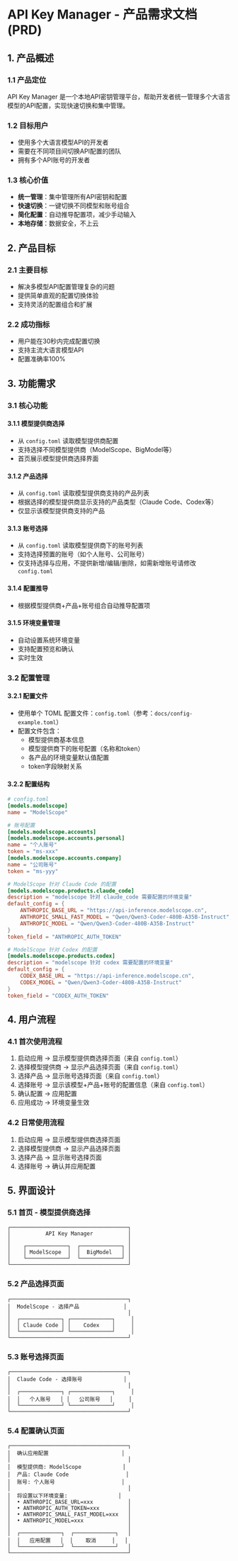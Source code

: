 # API Key Manager - 产品需求文档 (PRD)

## 1. 产品概述

### 1.1 产品定位
API Key Manager 是一个本地API密钥管理平台，帮助开发者统一管理多个大语言模型的API配置，实现快速切换和集中管理。

### 1.2 目标用户
- 使用多个大语言模型API的开发者
- 需要在不同项目间切换API配置的团队
- 拥有多个API账号的开发者

### 1.3 核心价值
- **统一管理**：集中管理所有API密钥和配置
- **快速切换**：一键切换不同模型和账号组合
- **简化配置**：自动推导配置项，减少手动输入
- **本地存储**：数据安全，不上云

## 2. 产品目标

### 2.1 主要目标
- 解决多模型API配置管理复杂的问题
- 提供简单直观的配置切换体验
- 支持灵活的配置组合和扩展

### 2.2 成功指标
- 用户能在30秒内完成配置切换
- 支持主流大语言模型API
- 配置准确率100%

## 3. 功能需求

### 3.1 核心功能

#### 3.1.1 模型提供商选择
- 从 `config.toml` 读取模型提供商配置
- 支持选择不同模型提供商（ModelScope、BigModel等）
- 首页展示模型提供商选择界面

#### 3.1.2 产品选择
- 从 `config.toml` 读取模型提供商支持的产品列表
- 根据选择的模型提供商显示支持的产品类型（Claude Code、Codex等）
- 仅显示该模型提供商支持的产品

#### 3.1.3 账号选择
- 从 `config.toml` 读取模型提供商下的账号列表
- 支持选择预置的账号（如个人账号、公司账号）
- 仅支持选择与应用，不提供新增/编辑/删除，如需新增账号请修改 `config.toml`

#### 3.1.4 配置推导
- 根据模型提供商+产品+账号组合自动推导配置项

#### 3.1.5 环境变量管理
- 自动设置系统环境变量
- 支持配置预览和确认
- 实时生效

### 3.2 配置管理

#### 3.2.1 配置文件
- 使用单个 TOML 配置文件：`config.toml`（参考：`docs/config-example.toml`）
- 配置文件包含：
  - 模型提供商基本信息
  - 模型提供商下的账号配置（名称和token）
  - 各产品的环境变量默认值配置
  - token字段映射关系

#### 3.2.2 配置结构
```toml
# config.toml
[models.modelscope]
name = "ModelScope"

# 账号配置
[models.modelscope.accounts]
[models.modelscope.accounts.personal]
name = "个人账号"
token = "ms-xxx"
[models.modelscope.accounts.company]
name = "公司账号"
token = "ms-yyy"

# ModelScope 针对 Claude Code 的配置
[models.modelscope.products.claude_code]
description = "modelscope 针对 claude_code 需要配置的环境变量"
default_config = {
    ANTHROPIC_BASE_URL = "https://api-inference.modelscope.cn",
    ANTHROPIC_SMALL_FAST_MODEL = "Qwen/Qwen3-Coder-480B-A35B-Instruct",
    ANTHROPIC_MODEL = "Qwen/Qwen3-Coder-480B-A35B-Instruct"
}
token_field = "ANTHROPIC_AUTH_TOKEN"

# ModelScope 针对 Codex 的配置
[models.modelscope.products.codex]
description = "modelscope 针对 codex 需要配置的环境变量"
default_config = {
    CODEX_BASE_URL = "https://api-inference.modelscope.cn",
    CODEX_MODEL = "Qwen/Qwen3-Coder-480B-A35B-Instruct"
}
token_field = "CODEX_AUTH_TOKEN"
```

## 4. 用户流程

### 4.1 首次使用流程

1. 启动应用 → 显示模型提供商选择页面（来自 `config.toml`）
2. 选择模型提供商 → 显示产品选择页面（来自 `config.toml`）
3. 选择产品 → 显示账号选择页面（来自 `config.toml`）
4. 选择账号 → 显示该模型+产品+账号的配置信息（来自 `config.toml`）
5. 确认配置 → 应用配置
6. 应用成功 → 环境变量生效

### 4.2 日常使用流程

1. 启动应用 → 显示模型提供商选择页面
2. 选择模型提供商 → 显示产品选择页面
3. 选择产品 → 显示账号选择页面
4. 选择账号 → 确认并应用配置

## 5. 界面设计

### 5.1 首页 - 模型提供商选择
```
┌─────────────────────────────────────┐
│           API Key Manager           │
│                                     │
│    ┌─────────────┐  ┌─────────────┐ │
│    │ ModelScope  │  │  BigModel   │ │
│    └─────────────┘  └─────────────┘ │
└─────────────────────────────────────┘
```

### 5.2 产品选择页面
```
┌─────────────────────────────────────┐
│  ModelScope - 选择产品              │
│                                     │
│  ┌─────────────┐ ┌─────────────┐     │
│  │ Claude Code │ │    Codex    │     │
│  └─────────────┘ └─────────────┘     │
└─────────────────────────────────────┘
```

### 5.3 账号选择页面
```
┌─────────────────────────────────────┐
│  Claude Code - 选择账号             │
│                                     │
│  ┌─────────────┐ ┌─────────────┐     │
│  │   个人账号   │ │   公司账号   │     │
│  └─────────────┘ └─────────────┘     │
└─────────────────────────────────────┘
```

### 5.4 配置确认页面
```
┌─────────────────────────────────────┐
│  确认应用配置                       │
│                                     │
│  模型提供商: ModelScope             │
│  产品: Claude Code                  │
│  账号: 个人账号                     │
│                                     │
│  将设置以下环境变量:                │
│  • ANTHROPIC_BASE_URL=xxx           │
│  • ANTHROPIC_AUTH_TOKEN=xxx         │
│  • ANTHROPIC_SMALL_FAST_MODEL=xxx   │
│  • ANTHROPIC_MODEL=xxx              │
│                                     │
│  ┌─────────────┐  ┌─────────────┐   │
│  │   应用配置   │  │    取消     │   │
│  └─────────────┘  └─────────────┘   │
└─────────────────────────────────────┘
```
